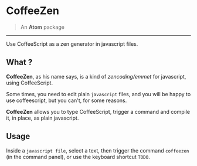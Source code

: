 # CoffeeZen

> An **Atom** package

* * *

Use CoffeeScript as a zen generator in javascript files.

## What ?

**CoffeeZen**, as his name says, is a kind of *zencoding/emmet* for javascript, using CoffeeScript.

Some times, you need to edit plain `javascript` files, and you will be happy to use coffeescript, but you can't, for some reasons.

**CoffeeZen** allows you to type CoffeeScript, trigger a command and compile it, in place, as plain javascript.

## Usage

Inside a `javascript file`, select a text, then trigger the command `coffeezen` (in the command panel), or use the keyboard shortcut `TODO`.
